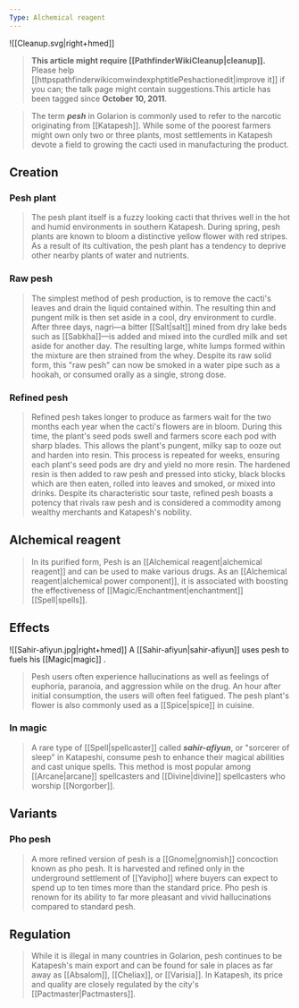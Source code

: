 ```yaml
---
Type: Alchemical reagent
---
```


![[Cleanup.svg|right+hmed]] 



> **This article might require [[PathfinderWikiCleanup|cleanup]].**
Please help [[httpspathfinderwikicomwindexphptitlePeshactionedit|improve it]] if you can; the talk page might contain suggestions.This article has been tagged since **October 10, 2011**.


> The term ***pesh*** in Golarion is commonly used to refer to the narcotic originating from [[Katapesh]].  While some of the poorest farmers might own only two or three plants, most settlements in Katapesh devote a field to growing the cacti used in manufacturing the product.



## Creation


### Pesh plant

> The pesh plant itself is a fuzzy looking cacti that thrives well in the hot and humid environments in southern Katapesh. During spring, pesh plants are known to bloom a distinctive yellow flower with red stripes.  As a result of its cultivation, the pesh plant has a tendency to deprive other nearby plants of water and nutrients. 


### Raw pesh

> The simplest method of pesh production, is to remove the cacti's leaves and drain the liquid contained within. The resulting thin and pungent milk is then set aside in a cool, dry environment to curdle. After three days, nagri—a bitter [[Salt|salt]] mined from dry lake beds such as [[Sabkha]]—is added and mixed into the curdled milk and set aside for another day. The resulting large, white lumps formed within the mixture are then strained from the whey. Despite its raw solid form, this "raw pesh" can now be smoked in a water pipe such as a hookah, or consumed orally as a single, strong dose.


### Refined pesh

> Refined pesh takes longer to produce as farmers wait for the two months each year when the cacti's flowers are in bloom.  During this time, the plant's seed pods swell and farmers score each pod with sharp blades. This allows the plant's pungent, milky sap to ooze out and harden into resin. This process is repeated for weeks, ensuring each plant's seed pods are dry and yield no more resin.  The hardened resin is then added to raw pesh and pressed into sticky, black blocks which are then eaten, rolled into leaves and smoked, or mixed into drinks. Despite its characteristic sour taste, refined pesh boasts a potency that rivals raw pesh and is considered a commodity among wealthy merchants and Katapesh's nobility.


## Alchemical reagent

> In its purified form, Pesh is an [[Alchemical reagent|alchemical reagent]] and can be used to make various drugs. As an [[Alchemical reagent|alchemical power component]], it is associated with boosting the effectiveness of [[Magic/Enchantment|enchantment]] [[Spell|spells]].


## Effects

![[Sahir-afiyun.jpg|right+hmed]] 
 A [[Sahir-afiyun|sahir-afiyun]] uses pesh to fuels his [[Magic|magic]] .
> Pesh users often experience hallucinations as well as feelings of euphoria, paranoia, and aggression while on the drug. An hour after initial consumption, the users will often feel fatigued. The pesh plant's flower is also commonly used as a [[Spice|spice]] in cuisine.


### In magic

> A rare type of [[Spell|spellcaster]] called ***sahir-afiyun***, or "sorcerer of sleep" in Katapeshi, consume pesh to enhance their magical abilities and cast unique spells. This method is most popular among [[Arcane|arcane]] spellcasters and [[Divine|divine]] spellcasters who worship [[Norgorber]].


## Variants


### Pho pesh

> A more refined version of pesh is a [[Gnome|gnomish]] concoction known as pho pesh. It is harvested and refined only in the underground settlement of [[Yavipho]] where buyers can expect to spend up to ten times more than the standard price. Pho pesh is renown for its ability to  far more pleasant and vivid hallucinations compared to standard pesh.


## Regulation

> While it is illegal in many countries in Golarion, pesh continues to be Katapesh's main export and can be found for sale in places as far away as [[Absalom]], [[Cheliax]], or [[Varisia]]. In Katapesh, its price and quality are closely regulated by the city's [[Pactmaster|Pactmasters]].







